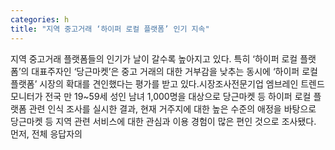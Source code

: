 ```yaml
---
categories: h
title: "지역 중고거래 ‘하이퍼 로컬 플랫폼’ 인기 지속"
---
```

지역 중고거래 플랫폼들의 인기가 날이 갈수록 높아지고 있다. 특히 ‘하이퍼 로컬 플랫폼’의 대표주자인 ‘당근마켓’은 중고 거래의 대한 거부감을 낮추는 동시에 ‘하이퍼 로컬 플랫폼’ 시장의 확대를 견인했다는 평가를 받고 있다.시장조사전문기업 엠브레인 트렌드모니터가 전국 만 19~59세 성인 남녀 1,000명을 대상으로 당근마켓 등 하이퍼 로컬 플랫폼 관련 인식 조사를 실시한 결과, 현재 거주지에 대한 높은 수준의 애정을 바탕으로 당근마켓 등 지역 관련 서비스에 대한 관심과 이용 경험이 많은 편인 것으로 조사됐다. 먼저, 전체 응답자의